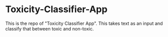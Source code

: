 # Toxicity-Classifier-App
This is the  repo of "Toxicity Classifier App". This takes text as an input and classify that between toxic and non-toxic.
